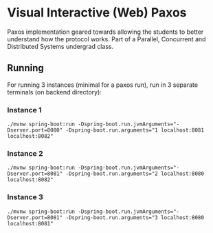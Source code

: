 # Visual Interactive (Web) Paxos

Paxos implementation geared towards allowing the students to better understand how the protocol works. 
Part of a Parallel, Concurrent and Distributed Systems undergrad class.

## Running
For running 3 instances (minimal for a paxos run), run in 3 separate terminals (on backend directory):
### Instance 1
```
./mvnw spring-boot:run -Dspring-boot.run.jvmArguments="-Dserver.port=8080" -Dspring-boot.run.arguments="1 localhost:8081 localhost:8082"
```
### Instance 2
```
./mvnw spring-boot:run -Dspring-boot.run.jvmArguments="-Dserver.port=8081" -Dspring-boot.run.arguments="2 localhost:8080 localhost:8082"
```
### Instance 3
```
./mvnw spring-boot:run -Dspring-boot.run.jvmArguments="-Dserver.port=8081" -Dspring-boot.run.arguments="3 localhost:8080 localhost:8081"
```
